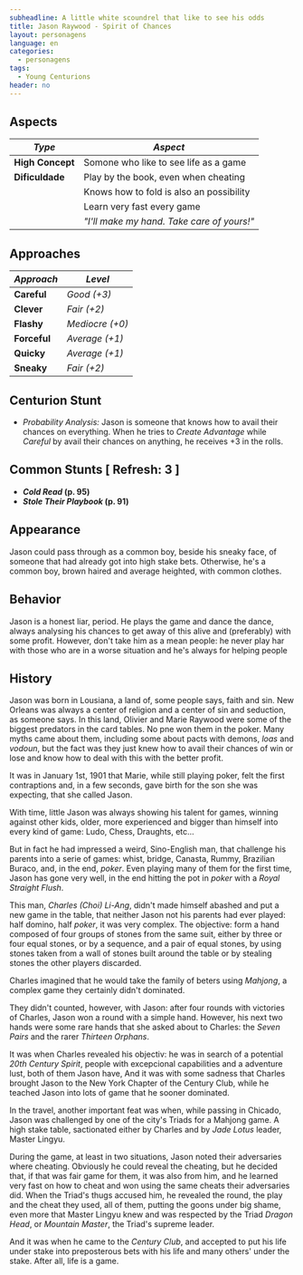 ```yaml
---
subheadline: A little white scoundrel that like to see his odds
title: Jason Raywood - Spirit of Chances
layout: personagens
language: en
categories:
  - personagens
tags:
  - Young Centurions
header: no
---
```



## Aspects

| ***Type***       | ***Aspect***                                     |
|------------------|--------------------------------------------------|
| __High Concept__ | Somone who like to see life as a game            |
| __Dificuldade__  | Play by the book, even when cheating             |
|                  | Knows how to fold is also an possibility         |
|                  | Learn very fast every game                       |
|                  | _"I'll make my hand. Take care of yours!"_       |

## Approaches

| ***Approach***  | ***Level***     |
|-----------------|-----------------|
| __Careful__     | _Good (+3)_     |
| __Clever__      | _Fair (+2)_ |
| __Flashy__      | _Mediocre (+0)_ |
| __Forceful__    | _Average (+1)_  |
| __Quicky__      | _Average (+1)_  |
| __Sneaky__      | _Fair (+2)_ |

## Centurion Stunt 

+ _Probability Analysis:_ Jason is someone that knows how to avail their chances on everything. When he tries to _Create Advantage_ while _Careful_ by avail their chances on anything, he receives +3 in the rolls.

## Common Stunts   [ Refresh: 3 ]

+ ___Cold Read_ (p. 95)__
+ ___Stole Their Playbook_ (p. 91)__

## Appearance

Jason could pass through as a common boy, beside his sneaky face, of someone that had already got into high stake bets. Otherwise, he's a common boy, brown haired and average heighted, with common clothes.

## Behavior

Jason is a honest liar, period. He plays the game and dance the dance, always analysing his chances to get away of this alive and (preferably) with some profit. However, don't take him as a mean people: he never play har with those who are in a worse situation and he's always for helping people

## History

Jason was born in Lousiana, a land of, some people says, faith and sin. New Orleans was always a center of religion and a center of sin and seduction, as someone says. In this land, Olivier and Marie Raywood were some of the biggest predators in the card tables. No pne won them in the poker. Many myths came about them, including some about pacts with demons, _loas_ and _vodoun_, but the fact was they just knew how to avail their chances of win or lose and know how to deal with this with the better profit.

It was in January 1st, 1901 that Marie, while still playing poker, felt the first contraptions and, in a few seconds, gave birth for the son she was expecting, that she called Jason.

With time, little Jason was always showing his talent for games, winning against other kids, older, more experienced and bigger than himself into every kind of game: Ludo, Chess, Draughts, etc...

But in fact he had impressed a weird, Sino-English man, that challenge his parents into a serie of games: whist, bridge, Canasta, Rummy, Brazilian Buraco, and, in the end, _poker_. Even playing many of them for the first time, Jason has gone very well, in the end hitting the pot in _poker_ with a _Royal Straight Flush_.

This man, _Charles (Choi) Li-Ang_, didn't made himself abashed and put a new game in the table, that neither Jason not his parents had ever played: half domino, half _poker_, it was very complex. The objective: form a hand composed of four groups of stones from the same suit, either by three or four equal stones, or by a sequence, and a pair of equal stones, by using stones taken from a wall of stones built around the table or by stealing stones the other players discarded.

Charles imagined that he would take the family of beters using _Mahjong_, a complex game they certainly didn't dominated.

They didn't counted, however, with Jason: after four rounds with victories of Charles, Jason won a round with a simple hand. However, his next two hands were some rare hands that she asked about to Charles: the _Seven Pairs_ and the rarer _Thirteen Orphans_.

It was when Charles revealed his objectiv: he was in search of a potential _20th Century Spirit_, people with excepcional capabilities and a adventure lust, both of them Jason have, And it was with some sadness that Charles brought Jason to the New York Chapter of the Century Club, while he teached Jason into lots of game that he sooner dominated.

In the travel, another important feat was when, while passing in Chicado, Jason was challenged by one of the city's Triads for a Mahjong game. A high stake table, sactionated either by Charles and by _Jade Lotus_ leader, Master Lingyu.

During the game, at least in two situations, Jason noted their adversaries where cheating. Obviously he could reveal the cheating, but he decided that, if that was fair game for them, it was also from him, and he learned very fast on how to cheat and won using the same cheats their adversaries did. When the Triad's thugs accused him, he revealed the round, the play and the cheat they used, all of them, putting the goons under big shame, even more that Master Lingyu  knew and was respected by the Triad _Dragon Head_, or _Mountain Master_, the Triad's supreme leader.

And it was when he came to the _Century Club_, and accepted to put his life under stake into preposterous bets with his life and many others' under the stake. After all, life is a game.
